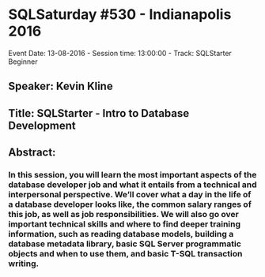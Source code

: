 # SQLSaturday #530 - Indianapolis 2016
Event Date: 13-08-2016 - Session time: 13:00:00 - Track: SQLStarter Beginner 
## Speaker: Kevin Kline
## Title: SQLStarter - Intro to Database Development
## Abstract:
### In this session, you will learn the most important aspects of the database developer job and what it entails from a technical and interpersonal perspective. We’ll cover what a day in the life of a database developer looks like, the common salary ranges of this job, as well as job responsibilities. We will also go over important technical skills and where to find deeper training information, such as reading database models, building a database metadata library, basic SQL Server programmatic objects and when to use them, and basic T-SQL transaction writing.  

 
 

